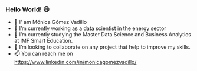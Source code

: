 ### Hello World! 😄

- 👋 I' am Mónica Gómez Vadillo
- 🔭 I’m currently working as a data scientist in the energy sector
- 🌱 I’m currently studying the Master Data Science and Business Analytics at IMF Smart Education.
- 👯 I’m looking to collaborate on any project that help to improve my skills.
- 📫 You can reach me on https://www.linkedin.com/in/monicagomezvadillo/


<!--
**mgomezv26/mgomezv26** is a ✨ _special_ ✨ repository because its `README.md` (this file) appears on your GitHub profile.



- 👋 I' am Mónica Gómez.
- 🔭 I’m currently working as a data scientist in the energy sector.
- 🌱 I’m currently studying the Master Data Science and Business Analytics at IMF Smart Education.
- 👯 I’m looking to collaborate on any project that help to improve my skills.
- 🤔 I’m looking for help with ...
- 💬 Ask me about ...
- 📫 You can reach me on https://www.linkedin.com/in/monicagomezvadillo/
- 😄 Pronouns: ...
- ⚡ Fun fact: ...
-->

